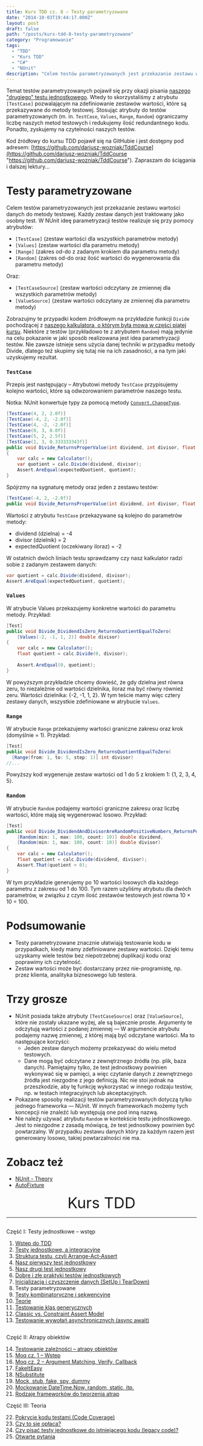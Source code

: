 ```yaml
---
title: Kurs TDD cz. 8 — Testy parametryzowane
date: "2014-10-03T19:44:17.000Z"
layout: post
draft: false
path: "/posts/kurs-tdd-8-testy-parametryzowane"
category: "Programowanie"
tags:
  - "TDD"
  - "Kurs TDD"
  - "C#"
  - "NUnit"
description: "Celem testów parametryzowanych jest przekazanie zestawu wartości danych do metody testowej. Każdy zestaw danych jest traktowany jako osobny test."
---
```


Temat testów parametryzowanych pojawił się przy okazji pisania [naszego "drugiego" testu jednostkowego](/posts/kurs-tdd-5-nasz-drugi-test-jednostkowy "Kurs TDD cz. 5: Nasz drugi test jednostkowy"). Wtedy to skorzystaliśmy z atrybutu `[TestCase]` pozwalającym na zdefiniowanie zestawów wartości, które są przekazywane do metody testowej. Stosując atrybuty do testów parametryzowanych (m. in. `TestCase`, `Values`, `Range`, `Random`) ograniczamy liczbę naszych metod testowych i redukujemy ilość redundantnego kodu. Ponadto, zyskujemy na czytelności naszych testów.

Kod źródłowy do kursu TDD pojawił się na GitHubie i jest dostępny pod adresem: [https://github.com/dariusz-wozniak/TddCourse](https://github.com/dariusz-wozniak/TddCourse "https://github.com/dariusz-wozniak/TddCourse"). Zapraszam do ściągania i dalszej lektury...

# Testy parametryzowane

Celem testów parametryzowanych jest przekazanie zestawu wartości danych do metody testowej. Każdy zestaw danych jest traktowany jako osobny test. W NUnit ideę parametryzacji testów realizuje się przy pomocy atrybutów:

*   `[TestCase]` (zestaw wartości dla wszystkich parametrów metody)
*   `[Values]` (zestaw wartości dla parametru metody)
*   `[Range]` (zakres od-do z zadanym krokiem dla parametru metody)
*   `[Random]` (zakres od-do oraz ilość wartości do wygenerowania dla parametru metody)

Oraz:

*   `[TestCaseSource]` (zestaw wartości odczytany ze zmiennej dla wszystkich parametrów metody)
*   `[ValueSource]` (zestaw wartości odczytany ze zmiennej dla parametru metody)

Zobrazujmy te przypadki kodem źródłowym na przykładzie funkcji `Divide` pochodzącej z [naszego kalkulatora, o którym była mowa w części piątej kursu](/posts/kurs-tdd-5-nasz-drugi-test-jednostkowy). Niektóre z testów (przykładowo te z atrybutem `Random`) mają jedynie na celu pokazanie w jaki sposób realizowana jest idea parametryzacji testów. Nie zawsze istnieje sens użycia danej techniki w przypadku metody Divide, dlatego też skupimy się tutaj nie na ich zasadności, a na tym jaki uzyskujemy rezultat.

### `TestCase`

Przepis jest następujący – Atrybutowi metody `TestCase` przypisujemy kolejno wartości, które są odwzorowaniem parametrów naszego testu.

Notka: NUnit konwertuje typy za pomocą metody [`Convert.ChangeType`](http://msdn.microsoft.com/en-us/library/system.convert.changetype%28v=vs.110%29.aspx).

```csharp
[TestCase(4, 2, 2.0f)]
[TestCase(-4, 2, -2.0f)]
[TestCase(4, -2, -2.0f)]
[TestCase(0, 3, 0.0f)]
[TestCase(5, 2, 2.5f)]
[TestCase(1, 3, 0.333333343f)]
public void Divide_ReturnsProperValue(int dividend, int divisor, float expectedQuotient)
{
    var calc = new Calculator();
    var quotient = calc.Divide(dividend, divisor);
    Assert.AreEqual(expectedQuotient, quotient);
}

```
Spójrzmy na sygnaturę metody oraz jeden z zestawu testów: 

```csharp
[TestCase(-4, 2, -2.0f)]
public void Divide_ReturnsProperValue(int dividend, int divisor, float expectedQuotient)
```

Wartości z atrybutu `TestCase` przekazywane są kolejno do parametrów metody:

*   dividend (dzielna) = -4
*   divisor (dzielnik) = 2
*   expectedQuotient (oczekiwany iloraz) = -2

W ostatnich dwóch liniach testu sprawdzamy czy nasz kalkulator radzi sobie z zadanym zestawem danych: 

```csharp
var quotient = calc.Divide(dividend, divisor);
Assert.AreEqual(expectedQuotient, quotient);
```

### `Values`

W atrybucie Values przekazujemy konkretne wartości do parametru metody. Przykład: 
```csharp
[Test]
public void Divide_DividendIsZero_ReturnsQuotientEqualToZero(
    [Values(-2, -1, 1, 2)] double divisor)
{
    var calc = new Calculator();
    float quotient = calc.Divide(0, divisor);
 
    Assert.AreEqual(0, quotient);
}
```
 W powyższym przykładzie chcemy dowieść, że gdy dzielna jest równa zeru, to niezależnie od wartości dzielnika, iloraz ma być równy również zeru. Wartości dzielnika: {-2, -1, 1, 2}. W tym teście mamy więc cztery zestawy danych, wszystkie zdefiniowane w atrybucie `Values`.

### `Range`

W atrybucie `Range` przekazujemy wartości graniczne zakresu oraz krok (domyślnie = 1). Przykład: 

```csharp
[Test]
public void Divide_DividendIsZero_ReturnsQuotientEqualToZero(
  [Range(from: 1, to: 5, step: 1)] int divisor)
//...
```

 Powyższy kod wygeneruje zestaw wartości od 1 do 5 z krokiem 1: {1, 2, 3, 4, 5}.

### `Random`

W atrybucie `Random` podajemy wartości graniczne zakresu oraz liczbę wartości, które mają się wygenerować losowo. Przykład: 

```csharp
[Test]
public void Divide_DividendAndDivisorAreRandomPositiveNumbers_ReturnsPositiveQuotient(
    [Random(min: 1, max: 100, count: 10)] double dividend,
    [Random(min: 1, max: 100, count: 10)] double divisor)
{
    var calc = new Calculator();
    float quotient = calc.Divide(dividend, divisor);
    Assert.That(quotient > 0);
}
```

 W tym przykładzie generujemy po 10 wartości losowych dla każdego parametru z zakresu od 1 do 100. Tym razem użyliśmy atrybutu dla dwóch parametrów, w związku z czym ilość zestawów testowych jest równa 10 × 10 = 100.

# Podsumowanie

*   Testy parametryzowane znacznie ułatwiają testowanie kodu w przypadkach, kiedy mamy zdefiniowane zestawy wartości. Dzięki temu uzyskamy wiele testów bez niepotrzebnej duplikacji kodu oraz poprawimy ich czytelność.
*   Zestaw wartości może być dostarczany przez nie-programistę, np. przez klienta, analityka biznesowego lub testera.

# Trzy grosze

*   NUnit posiada także atrybuty `[TestCaseSource]` oraz `[ValueSource]`, które nie zostały ukazane wyżej, ale są bajecznie proste. Argumenty te odczytują wartości z podanej zmiennej — W argumencie atrybutu podajemy nazwę zmiennej, z której mają być odczytane wartości. Ma to następujące korzyści:
    *   Jeden zestaw danych możemy przekazywać do wielu metod testowych.
    *   Dane mogą być odczytane z zewnętrznego źródła (np. plik, baza danych). Pamiętajmy tylko, że test jednostkowy powinien wykonywać się w pamięci, a więc czytanie danych z zewnętrznego źródła jest niezgodne z jego definicją. Nic nie stoi jednak na przeszkodzie, aby tę funkcję wykorzystać w innego rodzaju testów, np. w testach integracyjnych lub akceptacyjnych.
*   Pokazane sposoby realizacji testów parametryzowanych dotyczą tylko jednego frameworka — NUnit. W innych frameworkach możemy tych koncepcji nie znaleźć lub występują one pod inną nazwą.
*   Nie należy używać atrybutu `Random` w kontekście testu jednostkowego. Jest to niezgodne z zasadą mówiącą, że test jednostkowy powinien być powtarzalny. W przypadku zestawu danych który za każdym razem jest generowany losowo, takiej powtarzalności nie ma.

# Zobacz też

*   [NUnit - Theory](https://github.com/nunit/docs/wiki/Theory-Attribute)
*   [AutoFixture](https://github.com/AutoFixture)

<!-- tdd-course-infobox-start -->
<div class="boxBorder">

<div style="text-align: center; font-size: 40px">Kurs TDD</div>

----

<div class="row">
<div class="column">

Część I: Testy jednostkowe – wstęp

1. [Wstęp do TDD](/posts/kurs-tdd-1-wstep/)
2. [Testy jednostkowe, a integracyjne](/posts/kurs-tdd-2-testy-jednostkowe-a-testy-integracyjne/)
3. [Struktura testu, czyli Arrange-Act-Assert](/posts/kurs-tdd-3-struktura-test-czyli-arrange-act-assert)
4. [Nasz pierwszy test jednostkowy](/posts/kurs-tdd-4-nasz-pierwszy-test-jednostkowy)
5. [Nasz drugi test jednostkowy](/posts/kurs-tdd-5-nasz-drugi-test-jednostkowy)
6. [Dobre i złe praktyki testów jednostkowych](/posts/kurs-tdd-6-dobre-i-zle-praktyki-testow-jednostkowych)
7. [Inicjalizacja i czyszczenie danych (SetUp i TearDown)](/posts/kurs-tdd-7-inicjalizacja-i-czyszczenie-danych-setup-i-teardown/)
8. Testy parametryzowane
9. [Testy kombinatoryczne i sekwencyjne](/posts/kurs-tdd-9-testy-kombinatoryczne-i-sekwencyjne)
10. [Teorie](/posts/kurs-tdd-10-teorie)
11. [Testowanie klas generycznych](/posts/kurs-tdd-11-testowanie-klas-generycznych)
12. [Classic vs. Constraint Assert Model](/posts/kurs-tdd-12-classic-vs-constraint-assert-model)
13. [Testowanie wywołań asynchronicznych (async await)](/posts/kurs-tdd-13-testowanie-wywolan-asynchronicznych-async-await)

</div>

<div class="column">

Część II: Atrapy obiektów

14. [Testowanie zależności – atrapy obiektów](/posts/kurs-tdd-14-testowanie-zaleznosci-atrapy-obiektow)
2. [Moq cz. 1 – Wstęp](/posts/kurs-tdd-15-wstep-do-moq)
3. [Moq cz. 2 – Argument Matching, Verify, Callback](/posts/kurs-tdd-16-zaawansowane-techniki-moq-argument-matching-verify-callback)
4. [FakeItEasy](/posts/kurs-tdd-17-fakeiteasy)
5. [NSubstitute](/posts/kurs-tdd-18-nsubstitute)
6. [Mock, stub, fake, spy, dummy](/posts/kurs-tdd-19-mock-stub-fake-spy-dummy)
7. [Mockowanie DateTime.Now, random, static, itp.](/posts/kurs-tdd-20-mockowanie-datetime-now-random-static-itp)
8. [Rodzaje frameworków do tworzenia atrap](/posts/kurs-tdd-21-rodzaje-frameworkow-do-tworzenia-atrap/)

Część III: Teoria

22. [Pokrycie kodu testami (Code Coverage)](/posts/kurs-tdd-22-pokrycie-kodu-testami-code-coverage/)
1. [Czy to się opłaca?](/posts/kurs-tdd-23-czy-to-sie-oplaca/)
1. [Czy pisać testy jednostkowe do istniejącego kodu (legacy code)?](/posts/kurs-tdd-24-czy-pisac-testy-jednostkowe-do-istniejacego-kodu-legacy-code/)
1. [Otwarte pytania](/posts/kurs-tdd-25-otwarte-pytania/)

</div>
</div>
</div>
<!-- tdd-course-infobox-end -->
